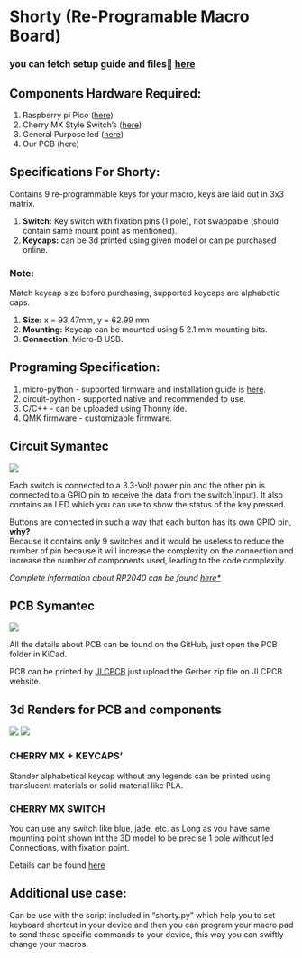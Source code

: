 # **Shorty (Re-Programable Macro Board)**

### you can fetch setup guide and files📂 [here](https://sb2001nov.github.io/shorty/)

## **Components Hardware Required:**

1. Raspberry pi Pico ([here](https://datasheets.raspberrypi.com/pico/pico-datasheet.pdf))
1. Cherry MX Style Switch’s ([here](https://cdn.sparkfun.com/datasheets/Components/Switches/MX%20Series.pdf))
1. General Purpose led ([here](https://learn.adafruit.com/all-about-leds/what-is-an-led))
1. Our PCB (here)

## **Specifications For Shorty:**

Contains 9 re-programmable keys for your macro, keys are laid out in 3x3 matrix.

1. **Switch:** Key switch with fixation pins (1 pole), hot swappable (should contain same mount point as mentioned).
1. **Keycaps:** can be 3d printed using given model or can pe purchased online.

### **Note:**
Match keycap size before purchasing, supported keycaps are alphabetic caps.

1. **Size:** x = 93.47mm, y = 62.99 mm
1. **Mounting:** Keycap can be mounted using 5 2.1 mm mounting bits.
1. **Connection:** Micro-B USB.

## **Programing Specification:**

1. micro-python - supported firmware and installation guide is [here](https://projects.raspberrypi.org/en/projects/getting-started-with-the-pico/3).
1. circuit-python - supported native and recommended to use.
1. C/C++ - can be uploaded using Thonny ide.
1. QMK firmware - customizable firmware.

## **Circuit Symantec**

![](img/md_src/circuit.png)

Each switch is connected to a 3.3-Volt power pin and the other pin is connected to a GPIO pin to receive the data from the switch(input).
It also contains an LED which you can use to show the status of the key pressed.

Buttons are connected in such a way that each button has its own GPIO pin, **why?**
</br>
Because it contains only 9 switches and it would be useless to reduce the number of pin because it will increase the complexity on the connection and increase the number of components used, leading to the code complexity.

*Complete information about RP2040 can be found [here*](https://datasheets.raspberrypi.com/pico/pico-datasheet.pdf)*

## **PCB Symantec**

![](img/md_src/pcb.png)

All the details about PCB can be found on the GitHub, just open the PCB folder in KiCad.

PCB can be printed by [JLCPCB](https://cart.jlcpcb.com/) just upload the Gerber zip file on JLCPCB website.


## **3d Renders for PCB and components**
![](img/md_src/keycap.png)
![](img/md_src/switch.png)

### **CHERRY MX + KEYCAPS’**
Stander alphabetical keycap without any legends can be printed using translucent materials or solid material like PLA.

### **CHERRY MX SWITCH**
You can use any switch like blue, jade, etc. as Long as you have same mounting point shown Int the 3D model to be precise 1 pole without led Connections, with fixation point.

Details can be found [here](https://cdn.sparkfun.com/datasheets/Components/Switches/MX%20Series.pdf)

## **Additional use case:**
Can be use with the script included in “shorty.py” which help you to set keyboard shortcut in your device and then you can program your macro pad to send those specific commands to your device, this way you can swiftly change your macros.
